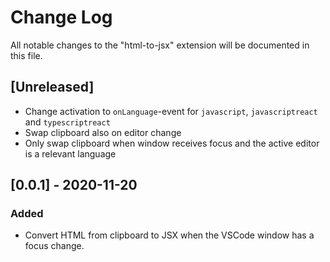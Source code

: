 # Change Log

All notable changes to the "html-to-jsx" extension will be documented in this
file.

## [Unreleased]

-   Change activation to `onLanguage`-event for `javascript`, `javascriptreact`
    and `typescriptreact`
-   Swap clipboard also on editor change
-   Only swap clipboard when window receives focus and the active editor is a
    relevant language

## [0.0.1] - 2020-11-20

### Added

-   Convert HTML from clipboard to JSX when the VSCode window has a focus
    change.
